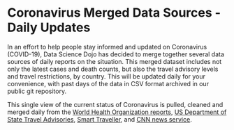 # Coronavirus Merged Data Sources - Daily Updates

In an effort to help people stay informed and updated on Coronavirus (COVID-19), Data Science Dojo has decided to merge together several data sources of daily reports on the situation. This merged dataset includes not only the latest cases and death counts, but also the travel advisory levels and travel restrictions, by country. This will be updated daily for your convenience, with past days of the data in CSV format archived in our public git repository. 

This single view of the current status of Coronavirus is pulled, cleaned and merged daily from the [World Health Organization reports](https://www.who.int/emergencies/diseases/novel-coronavirus-2019/situation-reports/), [US Department of State Travel Advisories](https://travel.state.gov/content/travel/en/traveladvisories/traveladvisories.html/), [Smart Traveller](https://www.smartraveller.gov.au/), and [CNN news service](https://www.cnn.com/travel/article/coronavirus-travel-bans/index.html).
